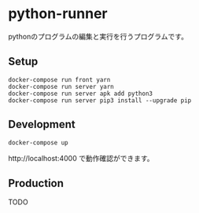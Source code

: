 # python-runner

pythonのプログラムの編集と実行を行うプログラムです。

## Setup

```
docker-compose run front yarn
docker-compose run server yarn
docker-compose run server apk add python3
docker-compose run server pip3 install --upgrade pip
```

## Development

```
docker-compose up
```

http://localhost:4000 で動作確認ができます。

## Production

TODO
